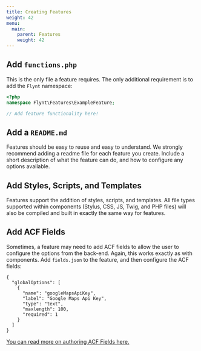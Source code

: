 ```yaml
---
title: Creating Features
weight: 42
menu:
  main:
    parent: Features
    weight: 42
---
```


## Add `functions.php`

This is the only file a feature requires. The only additional requirement is to add the `Flynt` namespace:

```php
<?php
namespace Flynt\Features\ExampleFeature;

// Add feature functionality here!
```

## Add a `README.md`

Features should be easy to reuse and easy to understand. We strongly recommend adding a readme file for each feature you create. Include a short description of what the feature can do, and how to configure any options available.

<!-- TODO: Add/link example README template. -->

## Add Styles, Scripts, and Templates
Features support the addition of styles, scripts, and templates. All file types supported within components (Stylus, CSS, JS, Twig, and PHP files) will also be compiled and built in exactly the same way for features.

## Add ACF Fields
Sometimes, a feature may need to add ACF fields to allow the user to configure the options from the back-end. Again, this works exactly as with components. Add `fields.json` to the feature, and then configure the ACF fields:

```
{
  "globalOptions": [
    {
      "name": "googleMapsApiKey",
      "label": "Google Maps Api Key",
      "type": "text",
      "maxlength": 100,
      "required": 1
    }
  ]
}
```

<!-- TODO: Add link to snippets. -->

<a href="#add-link" class="btn btn-primary">You can read more on authoring ACF Fields here.</a>

